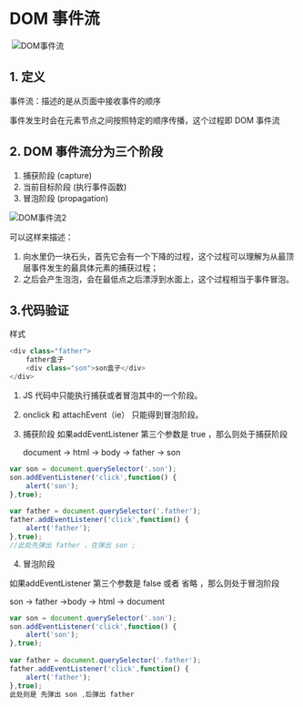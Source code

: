 # DOM 事件流

​																										![DOM事件流](				H:\Books\JS中级\DOM事件流.png)



## 1. 定义

   事件流：描述的是从页面中接收事件的顺序

   事件发生时会在元素节点之间按照特定的顺序传播，这个过程即 DOM 事件流

## 2. DOM 事件流分为三个阶段
   1. 捕获阶段 (capture)
   2. 当前目标阶段 (执行事件函数)
   3. 冒泡阶段 (propagation)

![DOM事件流2](H:\Books\JS中级\DOM事件流2.png)

可以这样来描述：

1. 向水里仍一块石头，首先它会有一个下降的过程，这个过程可以理解为从最顶层事件发生的最具体元素的捕获过程；
2. 之后会产生泡泡，会在最低点之后漂浮到水面上，这个过程相当于事件冒泡。

## 3.代码验证

样式

```js
<div class="father">
    father盒子
	<div class="son">son盒子</div>
</div>	
```

1. JS 代码中只能执行捕获或者冒泡其中的一个阶段。

2. onclick 和 attachEvent（ie） 只能得到冒泡阶段。

   

3. 捕获阶段 如果addEventListener 第三个参数是 true ，那么则处于捕获阶段 

    document -> html -> body -> father -> son

```js
var son = document.querySelector('.son');
son.addEventListener('click',function() {
	alert('son');
},true);
        
var father = document.querySelector('.father');
father.addEventListener('click',function() {
	alert('father');
},true);
//此处先弹出 father ，在弹出 son ;
```

4. 冒泡阶段 

如果addEventListener 第三个参数是 false 或者 省略 ，那么则处于冒泡阶段  

son -> father ->body -> html -> document

```js
var son = document.querySelector('.son');
son.addEventListener('click',function() {
	alert('son');
},true);
        
var father = document.querySelector('.father');
father.addEventListener('click',function() {
	alert('father');
},true);
此处则是 先弹出 son ,后弹出 father
```

